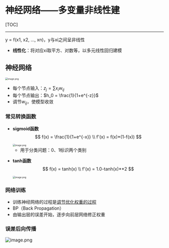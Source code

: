 # 神经网络——多变量非线性建

[TOC]

------

y = f(x1, x2, ..., xn)，y与xi之间呈非线性

- **线性化**：将对应xi取平方、对数等，以多元线性回归建模

## 神经网络

<img src="https://upload-images.jianshu.io/upload_images/12014150-3825d8a00f3fde7d.png?imageMogr2/auto-orient/strip%7CimageView2/2/w/1240" alt="image.png" style="zoom:50%;" />

- 每个节点输入：$z_j = \sum x_iw_{ij}$
- 每个节点输出：$h_0 = \frac{1}{1+e^{-z}}$
- 调节$w_{ij}$，使模型收敛

### 常见转换函数

- **sigmoid函数**
  $$
  f(x) = \frac{1}{1+e^{-x}} \\
  f'(x) = f(x)*(1-f(x))
  $$
  

  <img src="https://upload-images.jianshu.io/upload_images/12014150-2e2ee098f29d18f1.png?imageMogr2/auto-orient/strip%7CimageView2/2/w/1240" alt="image.png" style="zoom:50%;" />

  - 用于分类问题：0、1标识两个类别

- **tanh函数**
  $$
  f(x) = tanh(x) \\
  f'(x) = 1.0-tanh(x)**2
  $$
  

  <img src="https://upload-images.jianshu.io/upload_images/12014150-d4e08218a8926cb5.png?imageMogr2/auto-orient/strip%7CimageView2/2/w/1240" alt="image.png" style="zoom:50%;" />

### 网络训练

- 训练神经网络的过程是<u>调节优化权重的过程</u>
- BP（Back Propagation）
- 由输出层的误差开始，逐步向前层网络修正权重

### 误差后向传播

![image.png](https://upload-images.jianshu.io/upload_images/12014150-1b58e9fc5388d43b.png?imageMogr2/auto-orient/strip%7CimageView2/2/w/1240)

